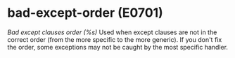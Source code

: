 # bad-except-order (E0701)
*Bad except clauses order (%s)* Used when except clauses are not in the
correct order (from the more specific to the more generic). If you
don\'t fix the order, some exceptions may not be caught by the most
specific handler.

